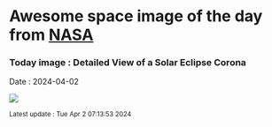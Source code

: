 
# Awesome space image of the day from [NASA](https://api.nasa.gov/)

### Today image : Detailed View of a Solar Eclipse Corona
Date : 2024-04-02

![](https://apod.nasa.gov/apod/image/2404/CoronaExmouth_Hart_1080.jpg)

<small>Latest update : Tue Apr  2 07:13:53 2024</small>
        